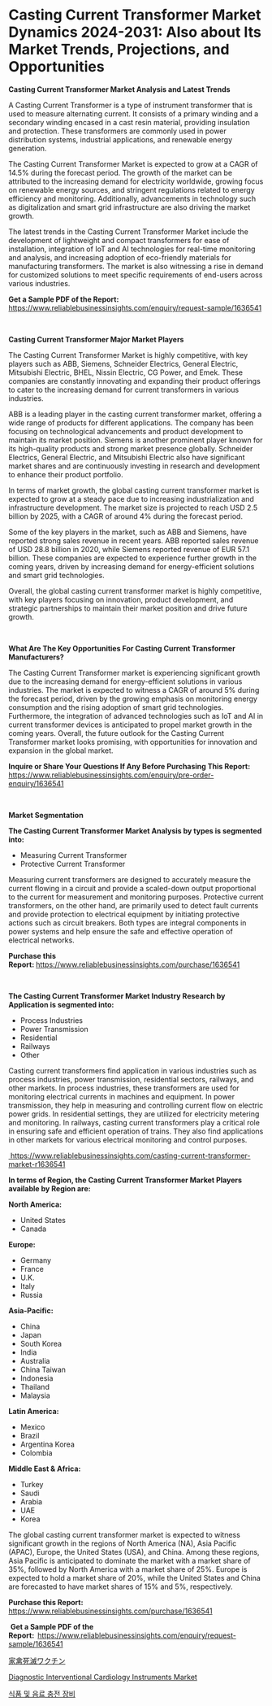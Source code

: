 <p><h1>Casting Current Transformer Market Dynamics 2024-2031: Also about Its Market Trends, Projections, and Opportunities</h1></p><p><strong>Casting Current Transformer Market Analysis and Latest Trends</strong></p>
<p><p>A Casting Current Transformer is a type of instrument transformer that is used to measure alternating current. It consists of a primary winding and a secondary winding encased in a cast resin material, providing insulation and protection. These transformers are commonly used in power distribution systems, industrial applications, and renewable energy generation.</p><p>The Casting Current Transformer Market is expected to grow at a CAGR of 14.5% during the forecast period. The growth of the market can be attributed to the increasing demand for electricity worldwide, growing focus on renewable energy sources, and stringent regulations related to energy efficiency and monitoring. Additionally, advancements in technology such as digitalization and smart grid infrastructure are also driving the market growth.</p><p>The latest trends in the Casting Current Transformer Market include the development of lightweight and compact transformers for ease of installation, integration of IoT and AI technologies for real-time monitoring and analysis, and increasing adoption of eco-friendly materials for manufacturing transformers. The market is also witnessing a rise in demand for customized solutions to meet specific requirements of end-users across various industries.</p></p>
<p><strong>Get a Sample PDF of the Report:&nbsp;</strong> <a href="https://www.reliablebusinessinsights.com/enquiry/request-sample/1636541">https://www.reliablebusinessinsights.com/enquiry/request-sample/1636541</a></p>
<p>&nbsp;</p>
<p><strong>Casting Current Transformer Major Market Players</strong></p>
<p><p>The Casting Current Transformer Market is highly competitive, with key players such as ABB, Siemens, Schneider Electrics, General Electric, Mitsubishi Electric, BHEL, Nissin Electric, CG Power, and Emek. These companies are constantly innovating and expanding their product offerings to cater to the increasing demand for current transformers in various industries.</p><p>ABB is a leading player in the casting current transformer market, offering a wide range of products for different applications. The company has been focusing on technological advancements and product development to maintain its market position. Siemens is another prominent player known for its high-quality products and strong market presence globally. Schneider Electrics, General Electric, and Mitsubishi Electric also have significant market shares and are continuously investing in research and development to enhance their product portfolio.</p><p>In terms of market growth, the global casting current transformer market is expected to grow at a steady pace due to increasing industrialization and infrastructure development. The market size is projected to reach USD 2.5 billion by 2025, with a CAGR of around 4% during the forecast period.</p><p>Some of the key players in the market, such as ABB and Siemens, have reported strong sales revenue in recent years. ABB reported sales revenue of USD 28.8 billion in 2020, while Siemens reported revenue of EUR 57.1 billion. These companies are expected to experience further growth in the coming years, driven by increasing demand for energy-efficient solutions and smart grid technologies.</p><p>Overall, the global casting current transformer market is highly competitive, with key players focusing on innovation, product development, and strategic partnerships to maintain their market position and drive future growth.</p></p>
<p>&nbsp;</p>
<p><strong>What Are The Key Opportunities For Casting Current Transformer Manufacturers?</strong></p>
<p><p>The Casting Current Transformer market is experiencing significant growth due to the increasing demand for energy-efficient solutions in various industries. The market is expected to witness a CAGR of around 5% during the forecast period, driven by the growing emphasis on monitoring energy consumption and the rising adoption of smart grid technologies. Furthermore, the integration of advanced technologies such as IoT and AI in current transformer devices is anticipated to propel market growth in the coming years. Overall, the future outlook for the Casting Current Transformer market looks promising, with opportunities for innovation and expansion in the global market.</p></p>
<p><strong>Inquire or Share Your Questions If Any Before Purchasing This Report:</strong> <a href="https://www.reliablebusinessinsights.com/enquiry/pre-order-enquiry/1636541">https://www.reliablebusinessinsights.com/enquiry/pre-order-enquiry/1636541</a></p>
<p>&nbsp;</p>
<p><strong>Market Segmentation</strong></p>
<p><strong>The Casting Current Transformer Market Analysis by types is segmented into:</strong></p>
<p><ul><li>Measuring Current Transformer</li><li>Protective Current Transformer</li></ul></p>
<p><p>Measuring current transformers are designed to accurately measure the current flowing in a circuit and provide a scaled-down output proportional to the current for measurement and monitoring purposes. Protective current transformers, on the other hand, are primarily used to detect fault currents and provide protection to electrical equipment by initiating protective actions such as circuit breakers. Both types are integral components in power systems and help ensure the safe and effective operation of electrical networks.</p></p>
<p><strong>Purchase this Report:&nbsp;</strong><a href="https://www.reliablebusinessinsights.com/purchase/1636541">https://www.reliablebusinessinsights.com/purchase/1636541</a></p>
<p>&nbsp;</p>
<p><strong>The Casting Current Transformer Market Industry Research by Application is segmented into:</strong></p>
<p><ul><li>Process Industries</li><li>Power Transmission</li><li>Residential</li><li>Railways</li><li>Other</li></ul></p>
<p><p>Casting current transformers find application in various industries such as process industries, power transmission, residential sectors, railways, and other markets. In process industries, these transformers are used for monitoring electrical currents in machines and equipment. In power transmission, they help in measuring and controlling current flow on electric power grids. In residential settings, they are utilized for electricity metering and monitoring. In railways, casting current transformers play a critical role in ensuring safe and efficient operation of trains. They also find applications in other markets for various electrical monitoring and control purposes.</p></p>
<p><a href="https://www.reliablebusinessinsights.com/casting-current-transformer-market-r1636541">&nbsp;https://www.reliablebusinessinsights.com/casting-current-transformer-market-r1636541</a></p>
<p><strong>In terms of Region, the Casting Current Transformer Market Players available by Region are:</strong></p>
<p>
    <p> <strong> North America: </strong>
        <ul>
            <li>United States</li>
            <li>Canada</li>
        </ul>
        </p> 
    <p> <strong> Europe: </strong>
        <ul>
            <li>Germany</li>
            <li>France</li>
            <li>U.K.</li>
            <li>Italy</li>
            <li>Russia</li>
        </ul>
        </p> 
    <p> <strong> Asia-Pacific: </strong>
        <ul>
            <li>China</li>
            <li>Japan</li>
            <li>South Korea</li>
            <li>India</li>
            <li>Australia</li>
            <li>China Taiwan</li>
            <li>Indonesia</li>
            <li>Thailand</li>
            <li>Malaysia</li>
        </ul>
        </p> 
    <p> <strong> Latin America: </strong>
        <ul>
            <li>Mexico</li>
            <li>Brazil</li>
            <li>Argentina Korea</li>
            <li>Colombia</li>
        </ul>
        </p> 
    <p> <strong> Middle East & Africa: </strong>
        <ul>
            <li>Turkey</li>
            <li>Saudi</li>
            <li>Arabia</li>
            <li>UAE</li>
            <li>Korea</li>
        </ul>
    </p>
    </p>
<p><p>The global casting current transformer market is expected to witness significant growth in the regions of North America (NA), Asia Pacific (APAC), Europe, the United States (USA), and China. Among these regions, Asia Pacific is anticipated to dominate the market with a market share of 35%, followed by North America with a market share of 25%. Europe is expected to hold a market share of 20%, while the United States and China are forecasted to have market shares of 15% and 5%, respectively.</p></p>
<p><strong>Purchase this Report: </strong><a href="https://www.reliablebusinessinsights.com/purchase/1636541">https://www.reliablebusinessinsights.com/purchase/1636541</a></p>
<p>&nbsp;<strong>Get a Sample PDF of the Report:&nbsp;&nbsp;</strong><a href="https://www.reliablebusinessinsights.com/enquiry/request-sample/1636541">https://www.reliablebusinessinsights.com/enquiry/request-sample/1636541</a></p>
<p><strong></strong></p>
<p><p><a href="https://github.com/Fatimaklein1/Market-Research-Report-List-1/blob/main/379929592387.md">家禽死滅ワクチン</a></p><p><a href="https://github.com/kathiaseamanalvaradovlprc2h/Market-Research-Report-List-2/blob/main/diagnostic-interventional-cardiology-instruments-market.md">Diagnostic Interventional Cardiology Instruments Market</a></p><p><a href="https://github.com/vss5505pa7z1p/Market-Research-Report-List-2/blob/main/604717685071.md">식품 및 음료 충전 장비</a></p></p>